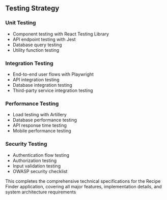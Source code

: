 ## Testing Strategy

### Unit Testing
- Component testing with React Testing Library
- API endpoint testing with Jest
- Database query testing
- Utility function testing

### Integration Testing
- End-to-end user flows with Playwright
- API integration testing
- Database integration testing
- Third-party service integration testing

### Performance Testing
- Load testing with Artillery
- Database performance testing
- API response time testing
- Mobile performance testing

### Security Testing
- Authentication flow testing
- Authorization testing
- Input validation testing
- OWASP security checklist

This completes the comprehensive technical specifications for the Recipe Finder application, covering all major features, implementation details, and system architecture requirements